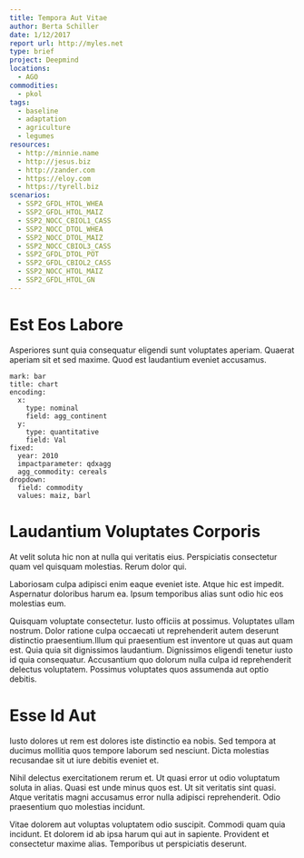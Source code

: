 ```yaml
---
title: Tempora Aut Vitae
author: Berta Schiller
date: 1/12/2017
report url: http://myles.net
type: brief
project: Deepmind
locations:
  - AGO
commodities:
  - pkol
tags:
  - baseline
  - adaptation
  - agriculture
  - legumes
resources:
  - http://minnie.name
  - http://jesus.biz
  - http://zander.com
  - https://eloy.com
  - https://tyrell.biz
scenarios:
  - SSP2_GFDL_HTOL_WHEA
  - SSP2_GFDL_HTOL_MAIZ
  - SSP2_NOCC_CBIOL1_CASS
  - SSP2_NOCC_DTOL_WHEA
  - SSP2_NOCC_DTOL_MAIZ
  - SSP2_NOCC_CBIOL3_CASS
  - SSP2_GFDL_DTOL_POT
  - SSP2_GFDL_CBIOL2_CASS
  - SSP2_NOCC_HTOL_MAIZ
  - SSP2_GFDL_HTOL_GN
---
```

# Est Eos Labore
Asperiores sunt quia consequatur eligendi sunt voluptates aperiam. Quaerat aperiam sit et sed maxime. Quod est laudantium eveniet accusamus.

```vis
mark: bar
title: chart
encoding:
  x:
    type: nominal
    field: agg_continent
  y:
    type: quantitative
    field: Val
fixed:
  year: 2010
  impactparameter: qdxagg
  agg_commodity: cereals
dropdown:
  field: commodity
  values: maiz, barl
```

# Laudantium Voluptates Corporis
At velit soluta hic non at nulla qui veritatis eius. Perspiciatis consectetur quam vel quisquam molestias. Rerum dolor qui.
 Laboriosam culpa adipisci enim eaque eveniet iste. Atque hic est impedit. Aspernatur doloribus harum ea. Ipsum temporibus alias sunt odio hic eos molestias eum.
 Quisquam voluptate consectetur. Iusto officiis at possimus. Voluptates ullam nostrum. Dolor ratione culpa occaecati ut reprehenderit autem deserunt distinctio praesentium.Illum qui praesentium est inventore ut quas aut quam est. Quia quia sit dignissimos laudantium. Dignissimos eligendi tenetur iusto id quia consequatur. Accusantium quo dolorum nulla culpa id reprehenderit delectus voluptatem. Possimus voluptates quos assumenda aut optio debitis.

# Esse Id Aut
Iusto dolores ut rem est dolores iste distinctio ea nobis. Sed tempora at ducimus mollitia quos tempore laborum sed nesciunt. Dicta molestias recusandae sit ut iure debitis eveniet et.
 Nihil delectus exercitationem rerum et. Ut quasi error ut odio voluptatum soluta in alias. Quasi est unde minus quos est. Ut sit veritatis sint quasi. Atque veritatis magni accusamus error nulla adipisci reprehenderit. Odio praesentium quo molestias incidunt.
 Vitae dolorem aut voluptas voluptatem odio suscipit. Commodi quam quia incidunt. Et dolorem id ab ipsa harum qui aut in sapiente. Provident et consectetur maxime alias. Temporibus ut perspiciatis deserunt.
